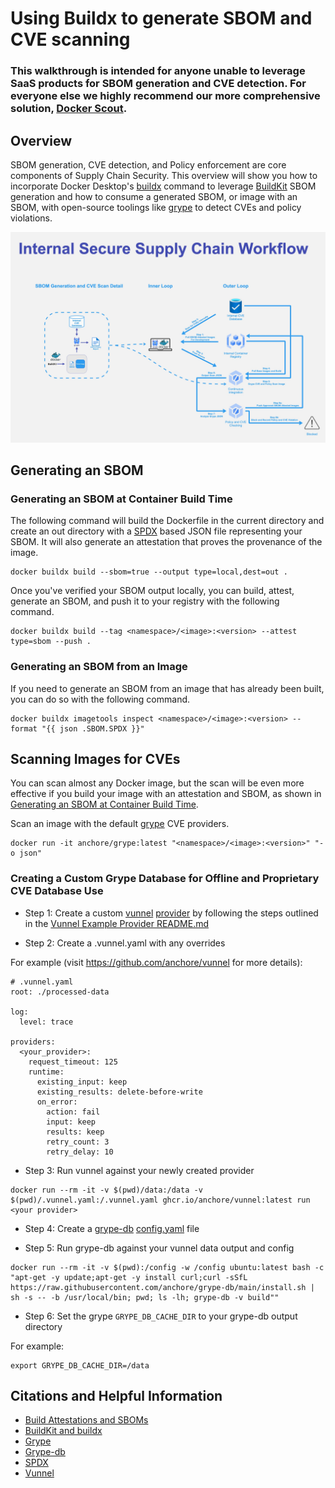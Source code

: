 # Using Buildx to generate SBOM and CVE scanning
### This walkthrough is intended for anyone unable to leverage SaaS products for SBOM generation and CVE detection. For everyone else we highly recommend our more comprehensive solution, [Docker Scout](https://scout.docker.com).

## Overview 
SBOM generation, CVE detection, and Policy enforcement are core components of Supply Chain Security. This overview will show you how to incorporate Docker Desktop's [buildx](https://docs.docker.com/engine/reference/commandline/buildx/) command to leverage [BuildKit](https://docs.docker.com/build/buildkit/) SBOM generation and how to consume a generated SBOM, or image with an SBOM, with open-source toolings like [grype](https://hub.docker.com/r/anchore/grype) to detect CVEs and policy violations.

![High Level Architecture](./images/InternalSecureSupplyChainWorkflow.jpg)

## Generating an SBOM

### Generating an SBOM at Container Build Time

The following command will build the Dockerfile in the current directory and create an out directory with a [SPDX](https://spdx.dev/resources/use/) based JSON file representing your SBOM. It will also generate an attestation that proves the provenance of the image.

```shell
docker buildx build --sbom=true --output type=local,dest=out .
```

Once you've verified your SBOM output locally, you can build, attest, generate an SBOM, and push it to your registry with the following command.

```shell
docker buildx build --tag <namespace>/<image>:<version> --attest type=sbom --push .
```

### Generating an SBOM from an Image
If you need to generate an SBOM from an image that has already been built, you can do so with the following command.

```shell
docker buildx imagetools inspect <namespace>/<image>:<version> --format "{{ json .SBOM.SPDX }}"
```

## Scanning Images for CVEs

You can scan almost any Docker image, but the scan will be even more effective if you build your image with an attestation and SBOM, as shown in [Generating an SBOM at Container Build Time](#generating-an-sbom-at-container-build-time).

Scan an image with the default [grype](https://hub.docker.com/r/anchore/grype) CVE providers.

```shell
docker run -it anchore/grype:latest "<namespace>/<image>:<version>" "-o json"
```

### Creating a Custom Grype Database for Offline and Proprietary CVE Database Use

* Step 1: Create a custom [vunnel](https://github.com/anchore/vunnel) [provider](https://github.com/anchore/vunnel/tree/main#can-i-implement-a-new-provider) by following the steps outlined in the [Vunnel Example Provider README.md](https://github.com/anchore/vunnel/tree/main/example)

* Step 2: Create a .vunnel.yaml with any overrides

For example (visit https://github.com/anchore/vunnel for more details):
```shell
# .vunnel.yaml
root: ./processed-data

log:
  level: trace

providers:
  <your_provider>:
    request_timeout: 125
    runtime:
      existing_input: keep
      existing_results: delete-before-write
      on_error:
        action: fail
        input: keep
        results: keep
        retry_count: 3
        retry_delay: 10

```
* Step 3: Run vunnel against your newly created provider
```shell
docker run --rm -it -v $(pwd)/data:/data -v $(pwd)/.vunnel.yaml:/.vunnel.yaml ghcr.io/anchore/vunnel:latest run <your provider>
```

* Step 4: Create a [grype-db](https://github.com/anchore/grype-db) [config.yaml](https://github.com/anchore/grype-db#configuration) file 

* Step 5: Run grype-db against your vunnel data output and config
```shell
docker run --rm -it -v $(pwd):/config -w /config ubuntu:latest bash -c "apt-get -y update;apt-get -y install curl;curl -sSfL https://raw.githubusercontent.com/anchore/grype-db/main/install.sh | sh -s -- -b /usr/local/bin; pwd; ls -lh; grype-db -v build""
```

* Step 6: Set the grype `GRYPE_DB_CACHE_DIR` to your grype-db output directory

For example:
```shell
export GRYPE_DB_CACHE_DIR=/data
```

## Citations and Helpful Information
* [Build Attestations and SBOMs](https://docs.docker.com/build/attestations/)
* [BuildKit and buildx](https://docs.docker.com/build/buildkit/)
* [Grype](https://github.com/anchore/grype)
* [Grype-db](https://github.com/anchore/grype-db)
* [SPDX](https://spdx.dev/resources/use/)
* [Vunnel](https://github.com/anchore/vunnel)



